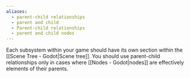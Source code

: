 ```yaml
---
aliases:
  - parent-child relationships
  - parent and child
  - Parent-child relationships
  - parent and child nodes
---
```

Each subsystem within your game should have its own section within the  [[Scene Tree - Godot|Scene tree]]. You should use parent-child relationships only in cases where [[Nodes - Godot|nodes]] are effectively elements of their parents.